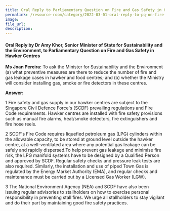 ```yaml
---  
title: Oral Reply to Parliamentary Question on Fire and Gas Safety in Hawker Centres by Dr Amy Khor, Senior Minister of State for Sustainability and the Environment  
permalink: /resource-room/category/2022-03-01-oral-reply-to-pq-on-fire-gas-safety-in-hawker-centres
image:  
file_url:  
description:  
---  
```


#### Oral Reply by Dr Amy Khor, Senior Minister of State for Sustainability and the Environment, to Parliamentary Question on Fire and Gas Safety in Hawker Centres

**Ms Joan Pereira:** To ask the Minister for Sustainability and the Environment (a) what preventive measures are there to reduce the number of fire and gas leakage cases in hawker and food centres; and (b) whether the Ministry will consider installing gas, smoke or fire detectors in these centres.

**Answer:**

1 Fire safety and gas supply in our hawker centres are subject to the Singapore Civil Defence Force&#39;s (SCDF) prevailing regulations and Fire Code requirements. Hawker centres are installed with fire safety provisions such as manual fire alarms, heat/smoke detectors, fire extinguishers and fire hose reels.

2 SCDF&#39;s Fire Code requires liquefied petroleum gas (LPG) cylinders within the allowable capacity, to be stored at ground level outside the hawker centre, at a well-ventilated area where any potential gas leakage can be safely and rapidly dispersed.To help prevent gas leakage and minimise fire risk, the LPG manifold systems have to be designed by a Qualified Person and approved by SCDF. Regular safety checks and pressure leak tests are also required. Similarly, the installation and use of piped Town Gas is regulated by the Energy Market Authority (EMA), and regular checks and maintenance must be carried out by a Licensed Gas Worker (LGW).

3 The National Environment Agency (NEA) and SCDF have also been issuing regular advisories to stallholders on how to exercise personal responsibility in preventing stall fires. We urge all stallholders to stay vigilant and do their part by maintaining good fire safety practices.
